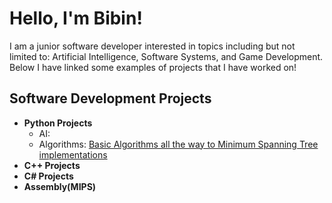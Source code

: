 <h1>Hello, I'm Bibin!</h1>
I am a junior software developer interested in topics including but not limited to: Artificial Intelligence, Software Systems, and Game Development. <br/>
Below I have linked some examples of projects that I have worked on!
<h2>Software Development Projects</h2>

- <b>Python Projects</b>
  - AI:
  - Algorithms: [Basic Algorithms all the way to Minimum Spanning Tree implementations](https://github.com/BibinSibi02/Algorithms-.git)
- <b>C++ Projects</b>
- <b>C# Projects</b>
- <b>Assembly(MIPS)</b>


